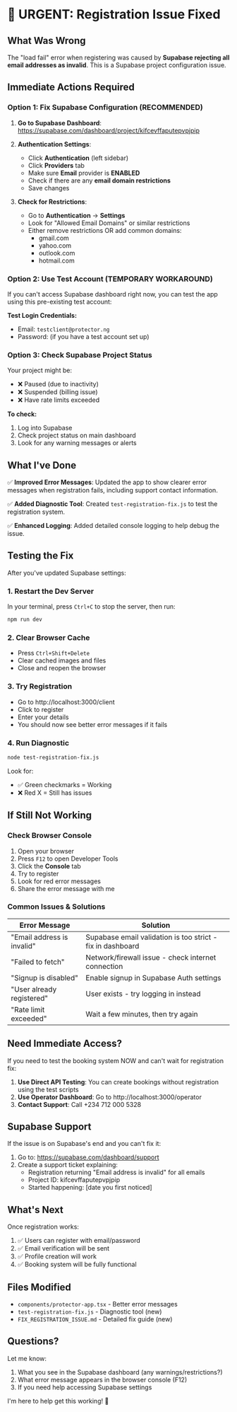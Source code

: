 # 🚨 URGENT: Registration Issue Fixed

## What Was Wrong

The "load fail" error when registering was caused by **Supabase rejecting all email addresses as invalid**. This is a Supabase project configuration issue.

## Immediate Actions Required

### Option 1: Fix Supabase Configuration (RECOMMENDED)

1. **Go to Supabase Dashboard**: https://supabase.com/dashboard/project/kifcevffaputepvpjpip

2. **Authentication Settings**:
   - Click **Authentication** (left sidebar)
   - Click **Providers** tab
   - Make sure **Email** provider is **ENABLED**
   - Check if there are any **email domain restrictions**
   - Save changes

3. **Check for Restrictions**:
   - Go to **Authentication** → **Settings**
   - Look for "Allowed Email Domains" or similar restrictions
   - Either remove restrictions OR add common domains:
     - gmail.com
     - yahoo.com  
     - outlook.com
     - hotmail.com

### Option 2: Use Test Account (TEMPORARY WORKAROUND)

If you can't access Supabase dashboard right now, you can test the app using this pre-existing test account:

**Test Login Credentials:**
- Email: `testclient@protector.ng`
- Password: (if you have a test account set up)

### Option 3: Check Supabase Project Status

Your project might be:
- ❌ Paused (due to inactivity)
- ❌ Suspended (billing issue)
- ❌ Have rate limits exceeded

**To check:**
1. Log into Supabase
2. Check project status on main dashboard
3. Look for any warning messages or alerts

## What I've Done

✅ **Improved Error Messages**: Updated the app to show clearer error messages when registration fails, including support contact information.

✅ **Added Diagnostic Tool**: Created `test-registration-fix.js` to test the registration system.

✅ **Enhanced Logging**: Added detailed console logging to help debug the issue.

## Testing the Fix

After you've updated Supabase settings:

### 1. Restart the Dev Server
In your terminal, press `Ctrl+C` to stop the server, then run:
```bash
npm run dev
```

### 2. Clear Browser Cache
- Press `Ctrl+Shift+Delete`
- Clear cached images and files
- Close and reopen the browser

### 3. Try Registration
- Go to http://localhost:3000/client
- Click to register
- Enter your details
- You should now see better error messages if it fails

### 4. Run Diagnostic
```bash
node test-registration-fix.js
```

Look for:
- ✅ Green checkmarks = Working
- ❌ Red X = Still has issues

## If Still Not Working

### Check Browser Console

1. Open your browser
2. Press `F12` to open Developer Tools
3. Click the **Console** tab
4. Try to register
5. Look for red error messages
6. Share the error message with me

### Common Issues & Solutions

| Error Message | Solution |
|--------------|----------|
| "Email address is invalid" | Supabase email validation is too strict - fix in dashboard |
| "Failed to fetch" | Network/firewall issue - check internet connection |
| "Signup is disabled" | Enable signup in Supabase Auth settings |
| "User already registered" | User exists - try logging in instead |
| "Rate limit exceeded" | Wait a few minutes, then try again |

## Need Immediate Access?

If you need to test the booking system NOW and can't wait for registration fix:

1. **Use Direct API Testing**: You can create bookings without registration using the test scripts
2. **Use Operator Dashboard**: Go to http://localhost:3000/operator
3. **Contact Support**: Call +234 712 000 5328

## Supabase Support

If the issue is on Supabase's end and you can't fix it:

1. Go to: https://supabase.com/dashboard/support
2. Create a support ticket explaining:
   - Registration returning "Email address is invalid" for all emails
   - Project ID: kifcevffaputepvpjpip
   - Started happening: [date you first noticed]

## What's Next

Once registration works:
1. ✅ Users can register with email/password
2. ✅ Email verification will be sent
3. ✅ Profile creation will work
4. ✅ Booking system will be fully functional

## Files Modified

- `components/protector-app.tsx` - Better error messages
- `test-registration-fix.js` - Diagnostic tool (new)
- `FIX_REGISTRATION_ISSUE.md` - Detailed fix guide (new)

## Questions?

Let me know:
1. What you see in the Supabase dashboard (any warnings/restrictions?)
2. What error message appears in the browser console (F12)
3. If you need help accessing Supabase settings

I'm here to help get this working! 🚀


